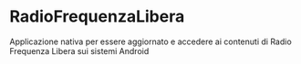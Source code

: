# RadioFrequenzaLibera
Applicazione nativa per essere aggiornato e accedere ai contenuti di Radio Frequenza Libera sui sistemi Android
